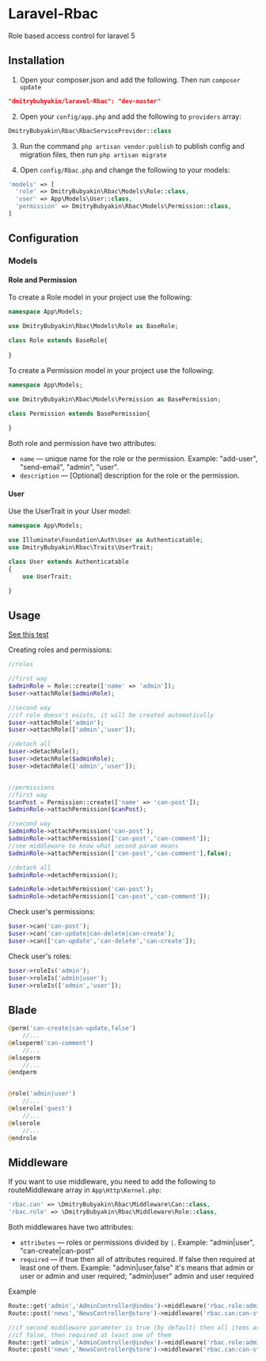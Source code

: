 # Laravel-Rbac
Role based access control for laravel 5

## Installation

1) Open your composer.json and add the following. Then run `composer update`

```json
"dmitrybubyakin/laravel-Rbac": "dev-master"
```

2) Open your `config/app.php` and add the following to `providers` array:

```php
DmitryBubyakin\Rbac\RbacServiceProvider::class
```

3) Run the command `php artisan vendor:publish` to publish config and migration files, then run `php artisan migrate`

4) Open `config/Rbac.php` and change the following to your models:

```php
'models' => [
  'role' => DmitryBubyakin\Rbac\Models\Role::class,
  'user' => App\Models\User::class,
  'permission' => DmitryBubyakin\Rbac\Models\Permission::class,
]
```

## Configuration

### Models

#### Role and Permission

To create a Role model in your project use the following:

```php
namespace App\Models;

use DmitryBubyakin\Rbac\Models\Role as BaseRole;

class Role extends BaseRole{
	
}
```

To create a Permission model in your project use the following:

```php
namespace App\Models;

use DmitryBubyakin\Rbac\Models\Permission as BasePermission;

class Permission extends BasePermission{
	
}
```

Both role and permission have two attributes:
 - `name` &mdash; unique name for the role or the permission. Example: "add-user", "send-email", "admin", "user".
 - `description` &mdash; [Optional] description for the role or the permission.

#### User

Use the UserTrait in your User model:

```php
namespace App\Models;

use Illuminate\Foundation\Auth\User as Authenticatable;
use DmitryBubyakin\Rbac\Traits\UserTrait;

class User extends Authenticatable
{
    use UserTrait;

}
```

## Usage
[See this test](https://github.com/dmitrybubyakin/laravel-rbac/blob/master/tests/RbacTest.php)

Creating roles and permissions:

```php
//roles

//first way
$adminRole = Role::create(['name' => 'admin']);
$user->attachRole($adminRole);

//second way
//if role doesn't exists, it will be created automatically
$user->attachRole('admin');
$user->attachRole(['admin','user']);

//detach all
$user->detachRole();
$user->detachRole($adminRole);
$user->detachRole(['admin','user']);


//permissions
//first way
$canPost = Permission::create(['name' => 'can-post']);
$adminRole->attachPermission($canPost);

//second way
$adminRole->attachPermission('can-post');
$adminRole->attachPermission(['can-post','can-comment']);
//see middleware to know what second param means
$adminRole->attachPermission(['can-post','can-comment'],false);

//detach all
$adminRole->detachPermission();

$adminRole->detachPermission('can-post');
$adminRole->detachPermission(['can-post','can-comment']);


```

Check user's permissions:

```php
$user->can('can-post');
$user->can('can-update|can-delete|can-create');
$user->can(['can-update','can-delete','can-create']);
```

Check user's roles:

```php
$user->roleIs('admin');
$user->roleIs('admin|user');
$user->roleIs(['admin','user']);
```

## Blade

```php
@perm('can-create|can-update,false')
	//...
@elseperm('can-comment')
	//...
@elseperm
	//...
@endperm


@role('admin|user')
	//...
@elserole('guest')
	//...
@elserole
	//...
@endrole
```


## Middleware

If you want to use middleware, you need to add the following to routeMiddleware array in `App\Http\Kernel.php`:
```php
'rbac.can' => \DmitryBubyakin\Rbac\Middleware\Can::class,
'rbac.role' => \DmitryBubyakin\Rbac\Middleware\Role::class,
```

Both middlewares have two attributes:
 - `attributes` &mdash; roles or permissions divided by `|`. Example: "admin|user", "can-create|can-post"
 - `required` &mdash; if true then all of attributes required. If false then required at least one of them. Example: "admin|user,false" it's means that admin or user or admin and user required; "admin|user" admin and user required

Example

```php
Route::get('admin','AdminController@index')->middleware('rbac.role:admin|student');
Route::post('news','NewsController@store')->middleware('rbac.can:can-store|can-comment','rbac.role:admin');

//if second middleware parameter is true (by default) then all items are required
//if false, then required at least one of them
Route::get('admin','AdminController@index')->middleware('rbac.role:admin|student,true');
Route::post('news','NewsController@store')->middleware('rbac.can:can-store|can-comment,true');
```
